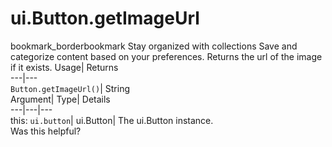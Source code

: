  
#  ui.Button.getImageUrl
bookmark_borderbookmark Stay organized with collections  Save and categorize content based on your preferences.
Returns the url of the image if it exists. 
Usage| Returns  
---|---  
`Button.getImageUrl()`| String  
Argument| Type| Details  
---|---|---  
this: `ui.button`| ui.Button| The ui.Button instance.  
Was this helpful?
